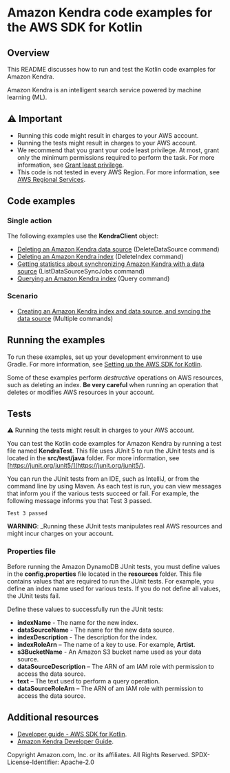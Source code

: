 # Amazon Kendra code examples for the AWS SDK for Kotlin

## Overview
This README discusses how to run and test the Kotlin code examples for Amazon Kendra.

Amazon Kendra is an intelligent search service powered by machine learning (ML).

## ⚠️ Important
* Running this code might result in charges to your AWS account. 
* Running the tests might result in charges to your AWS account.
*  We recommend that you grant your code least privilege. At most, grant only the minimum permissions required to perform the task. For more information, see [Grant least privilege](https://docs.aws.amazon.com/IAM/latest/UserGuide/best-practices.html#grant-least-privilege). 
* This code is not tested in every AWS Region. For more information, see [AWS Regional Services](https://aws.amazon.com/about-aws/global-infrastructure/regional-product-services).

## Code examples

### Single action

The following examples use the **KendraClient** object: 

- [Deleting an Amazon Kendra data source](https://github.com/awsdocs/aws-doc-sdk-examples/blob/main/kotlin/example_code/kendra/src/main/kotlin/com/example/kendra/DeleteDataSource.kt) (DeleteDataSource command)
- [Deleting an Amazon Kendra index](https://github.com/awsdocs/aws-doc-sdk-examples/blob/main/kotlin/example_code/kendra/src/main/kotlin/com/example/kendra/DeleteIndex.kt) (DeleteIndex command)
- [Getting statistics about synchronizing Amazon Kendra with a data source](https://github.com/awsdocs/aws-doc-sdk-examples/blob/main/kotlin/example_code/dynamodb/src/main/kotlin/com/example/dynamodb/ListDataSourceSyncJobs.kt) (ListDataSourceSyncJobs command)
- [Querying an Amazon Kendra index](https://github.com/awsdocs/aws-doc-sdk-examples/blob/main/kotlin/example_code/dynamodb/src/main/kotlin/com/example/dynamodb/QueryIndex.kt) (Query command)

### Scenario

- [Creating an Amazon Kendra index and data source, and syncing the data source](https://github.com/awsdocs/aws-doc-sdk-examples/blob/main/kotlin/example_code/kendra/src/main/kotlin/com/example/kendra/CreateIndexAndDataSourceExample.kt) (Multiple commands)

## Running the examples
To run these examples, set up your development environment to use Gradle. For more information, 
see [Setting up the AWS SDK for Kotlin](https://docs.aws.amazon.com/sdk-for-kotlin/latest/developer-guide/setup.html). 

Some of these examples perform *destructive* operations on AWS resources, such as deleting an index. **Be very careful** when running an operation that deletes or modifies AWS resources in your account.

## Tests
⚠️ Running the tests might result in charges to your AWS account.

You can test the Kotlin code examples for Amazon Kendra by running a test file named **KendraTest**. This file uses JUnit 5 to run the JUnit tests and is located in the **src/test/java** folder. For more information, see [https://junit.org/junit5/](https://junit.org/junit5/).

You can run the JUnit tests from an IDE, such as IntelliJ, or from the command line by using Maven. As each test is run, you can view messages that inform you if the various tests succeed or fail. For example, the following message informs you that Test 3 passed.

	Test 3 passed

**WARNING**: _Running these JUnit tests manipulates real AWS resources and might incur charges on your account.

 ### Properties file
Before running the Amazon DynamoDB JUnit tests, you must define values in the **config.properties** file located in the **resources** folder. This file contains values that are required to run the JUnit tests. For example, you define an index name used for various tests. If you do not define all values, the JUnit tests fail.

Define these values to successfully run the JUnit tests:

- **indexName** - The name for the new index.
- **dataSourceName** - The name for the new data source.
- **indexDescription** - The description for the index. 
- **indexRoleArn** – The name of a key to use. For example, **Artist**.
- **s3BucketName** - An Amazon S3 bucket name used as your data source.
- **dataSourceDescription** – The ARN of am IAM role with permission to access the data source.
- **text** – The text used to perform a query operation.
- **dataSourceRoleArn** – The ARN of am IAM role with permission to access the data source.

## Additional resources
* [Developer guide - AWS SDK for Kotlin](https://docs.aws.amazon.com/sdk-for-kotlin/latest/developer-guide/setup.html).
* [Amazon Kendra Developer Guide](https://docs.aws.amazon.com/kendra/latest/dg/what-is-kendra.html).

Copyright Amazon.com, Inc. or its affiliates. All Rights Reserved. SPDX-License-Identifier: Apache-2.0


